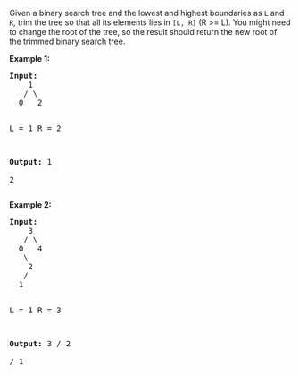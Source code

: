 <p>
Given a binary search tree and the lowest and highest boundaries as <code>L</code> and <code>R</code>, trim the tree so that all its elements lies in <code>[L, R]</code> (R >= L). You might need to change the root of the tree, so the result should return the new root of the trimmed binary search tree.
</p>

<p><b>Example 1:</b><br />
<pre>
<b>Input:</b> 
    1
   / \
  0   2

  L = 1
  R = 2

<b>Output:</b> 
    1
      \
       2
</pre>
</p>

<p><b>Example 2:</b><br />
<pre>
<b>Input:</b> 
    3
   / \
  0   4
   \
    2
   /
  1

  L = 1
  R = 3

<b>Output:</b> 
      3
     / 
   2   
  /
 1
</pre>
</p>